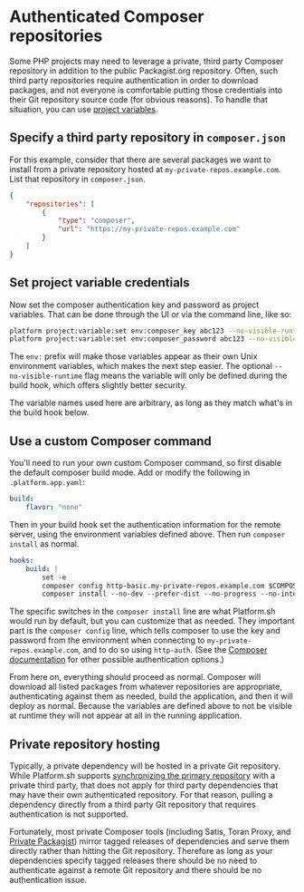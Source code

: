 # Authenticated Composer repositories

Some PHP projects may need to leverage a private, third party Composer repository in addition to the public Packagist.org repository.  Often, such third party repositories require authentication in order to download packages, and not everyone is comfortable putting those credentials into their Git repository source code (for obvious reasons).  To handle that situation, you can use [project variables](/development/variables.md#project-variables).

## Specify a third party repository in `composer.json`

For this example, consider that there are several packages we want to install from a private repository hosted at `my-private-repos.example.com`.  List that repository in `composer.json`. 

```json
{
    "repositories": [
        {
            "type": "composer",
            "url": "https://my-private-repos.example.com"
        }
    ]
}
```

## Set project variable credentials

Now set the composer authentication key and password as project variables. That can be done through the UI or via the command line, like so:

```bash
platform project:variable:set env:composer_key abc123 --no-visible-runtime
platform project:variable:set env:composer_password abc123 --no-visible-runtime
```

The `env:` prefix will make those variables appear as their own Unix environment variables, which makes the next step easier.  The optional `--no-visible-runtime` flag means the variable will only be defined during the build hook, which offers slightly better security.

The variable names used here are arbitrary, as long as they match what's in the build hook below.

## Use a custom Composer command

You'll need to run your own custom Composer command, so first disable the default composer build mode.  Add or modify the following in `.platform.app.yaml`:

```yaml
build:
    flavor: "none"
```

Then in your build hook set the authentication information for the remote server, using the environment variables defined above.  Then run `composer install` as normal.


```yaml
hooks:
    build: |
        set -e
        composer config http-basic.my-private-repos.example.com $COMPOSER_KEY $COMPOSER_PASSWORD
        composer install --no-dev --prefer-dist --no-progress --no-interaction --optimize-autoloader
  ```

The specific switches in the `composer install` line are what Platform.sh would run by default, but you can customize that as needed.  They important part is the `composer config` line, which tells composer to use the key and password from the environment when connecting to `my-private-repos.example.com`, and to do so using `http-auth`.  (See the [Composer documentation](https://getcomposer.org/doc/06-config.md#http-basic) for other possible authentication options.)

From here on, everything should proceed as normal.  Composer will download all listed packages from whatever repositories are appropriate, authenticating against them as needed, build the application, and then it will deploy as normal.  Because the variables are defined above to not be visible at runtime they will not appear at all in the running application.


## Private repository hosting

Typically, a private dependency will be hosted in a private Git repository.  While Platform.sh supports [synchronizing the primary repository](/development/private-repository.md) with a private third party, that does not apply for third party dependencies that may have their own authenticated repository.  For that reason, pulling a dependency directly from a third party Git repository that requires authentication is not supported.

Fortunately, most private Composer tools (including Satis, Toran Proxy, and [Private Packagist](https://packagist.com/)) mirror tagged releases of dependencies and serve them directly rather than hitting the Git repository.  Therefore as long as your dependencies specify tagged releases there should be no need to authenticate against a remote Git repository and there should be no authentication issue.
